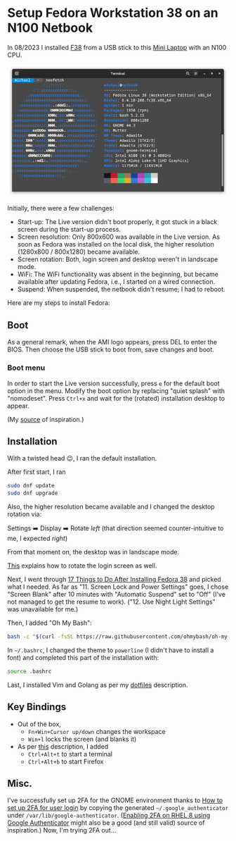 # Setup Fedora Workstation 38 on an N100 Netbook

In 08/2023 I installed [F38](https://download.fedoraproject.org/pub/fedora/linux/releases/38/Workstation/x86_64/iso/Fedora-Workstation-Live-x86_64-38-1.6.iso) from a USB stick to this [Mini Laptop](https://liliputing.com/this-350-mini-laptop-has-an-8-inch-touchscreen-display-and-an-intel-n100-alder-lake-n-processor/) with an N100 CPU.

![Neofetch](neofetch-netbook.png)

Initially, there were a few challenges:
- Start-up: The Live version didn't boot properly, it got stuck in a black screen during the start-up process.
- Screen resolution: Only 800x600 was available in the Live version. As soon as Fedora was installed on the local disk, the higher resolution (1280x800 / 800x1280) became available.
- Screen rotation: Both, login screen and desktop weren't in landscape mode.
- WiFi: The WiFi functionality was absent in the beginning, but became available after updating Fedora, i.e., I started on a wired connection.
- Suspend: When suspended, the netbook didn't resume; I had to reboot.

Here are my steps to install Fedora:

## Boot

As a general remark, when the AMI logo appears, press DEL to enter the BIOS. Then choose the USB stick to boot from, save changes and boot.

### Boot menu

In order to start the Live version successfully, press `e` for the default boot option in the menu. Modify the boot option by replacing "quiet splash" with "nomodeset". 
Press `Ctrl+x` and wait for the (rotated) installation desktop to appear. 

(My [source](https://linuxmint-installation-guide.readthedocs.io/en/latest/boot_options.html) of inspiration.)

## Installation

With a twisted head :wink:, I ran the default installation.

After first start, I ran

```bash
sudo dnf update
sudo dnf upgrade
```

Also, the higher resolution became available and I changed the desktop rotation via:

Settings :arrow_right: Display :arrow_right: Rotate *left* (that direction seemed counter-intuitive to me, I expected *right*)

From that moment on, the desktop was in landscape mode.

[This](https://forums.fedoraforum.org/showthread.php?322546-How-to-rotate-Gnome-login-screen-to-vertical-position) explains how to rotate the login screen as well. 

Next, I went through [17 Things to Do After Installing Fedora 38](https://itsfoss.com/things-to-do-after-installing-fedora/) and picked what I needed. As far as "11. Screen Lock and Power Settings" goes, I chose "Screen Blank" after 10 minutes with "Automatic Suspend" set to "Off" (I've not managed to get the resume to work). ("12. Use Night Light Settings" was unavailable for me.)

Then, I added "Oh My Bash":

```bash
bash -c "$(curl -fsSL https://raw.githubusercontent.com/ohmybash/oh-my-bash/master/tools/install.sh)"
```

In `~/.bashrc`, I changed the theme to `powerline` (I didn't have to install a font) and completed this part of the installation with:

```bash
source .bashrc
```

Last, I installed Vim and Golang as per my [dotfiles](README.md) description.

## Key Bindings

- Out of the box,
  - `Fn+Win+Cursor up/down` changes the workspace
  - `Win+l` locks the screen (and blanks it)
- As per [this](https://docs.fedoraproject.org/en-US/quick-docs/proc_setting-key-shortcut/) description, I added
  - `Ctrl+Alt+t` to start a terminal
  - `Ctrl+Alt+b` to start Firefox

## Misc.

I've successfully set up 2FA for the GNOME environment thanks to [How to set up 2FA for user login](https://discussion.fedoraproject.org/t/how-to-set-up-2fa-for-user-login/82433/2) by copying the generated `~/.google_authenticator` under `/var/lib/google-authenticator`.
([Enabling 2FA on RHEL 8 using Google Authenticator](https://ins3cure.com/enabling-2fa-on-rhel8/) might also be a good (and still valid) source of inspiration.)
Now, I'm trying 2FA out...
